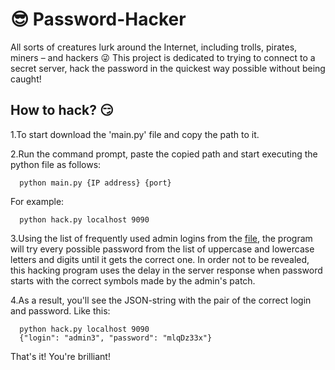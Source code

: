 # :sunglasses: Password-Hacker

All sorts of creatures lurk around the Internet, including trolls, pirates, miners – and hackers 😜
This project is dedicated to trying to connect to a secret server, hack the password in the quickest way possible without being caught!

## How to hack? :smirk:

1.To start download the 'main.py' file and copy the path to it.

2.Run the command prompt, paste the copied path and start executing the python file as follows:
    
      python main.py {IP address} {port}

  For example:
  
      python hack.py localhost 9090
 
 3.Using the list of frequently used admin logins from the [file](https://github.com/spaceowlsoul/Password-Hacker/blob/main/logins.txt), the program will try every possible password from the list of uppercase and lowercase letters and digits until it gets the correct one. 
   In order not to be revealed, this hacking program uses the delay in the server response when password starts with the correct symbols made by the admin's patch.
   
 4.As a result, you'll see the JSON-string with the pair of the correct login and password. Like this:
 
      python hack.py localhost 9090
      {"login": "admin3", "password": "mlqDz33x"}
      
That's it! You're brilliant!
